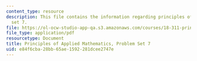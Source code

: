 ```yaml
---
content_type: resource
description: This file contains the information regarding principles of applied mathematics,problem
  set 7.
file: https://ol-ocw-studio-app-qa.s3.amazonaws.com/courses/18-311-principles-of-applied-mathematics-spring-2014/e84f6cba28bb65ae1592281dcee2747e_MIT18_311S14_ProblemSet7.pdf
file_type: application/pdf
resourcetype: Document
title: Principles of Applied Mathematics, Problem Set 7
uid: e84f6cba-28bb-65ae-1592-281dcee2747e
---
```

